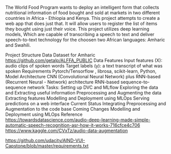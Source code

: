 The World Food Program wants to deploy an intelligent form that collects nutritional information of food bought and sold at markets in two different countries in Africa - Ethiopia and Kenya. This project attempts to create a web app that does just that. It will allow users to register the list of items they bought using just their voice. This project utilizes deep learning models, Which are capable of transcribing a speech to text and deliver speech-to-text technology for the choosen two African languages: Amharic and Swahili.

Project Structure
Data
Dataset for Amharic https://github.com/getalp/ALFFA_PUBLIC
Data Features
Input features (X): audio clips of spoken words
Target labels (y): a text transcript of what was spoken
Requirements
Pytorch/Tensorflow ,
librosa, scikit-learn, Python,
Model Architecture
CNN (Convolutional Neural Network) plus RNN-based (Recurrent Neural - Network) architecture
RNN-based sequence-to-sequence network
Tasks:
 Setting up DVC and MLflow
 Exploring the data and Extracting useful information
 Preprocessing and Augmenting the data
 Extracting features
 Modelling and Deployment using MLOps
 Serving predictions on a web interface
Current Status
Integrating Preprocessing and Augmentation to the code base
Coming Changes
Modelling and Deployment using MLOps
Reference
https://towardsdatascience.com/audio-deep-learning-made-simple-automatic-speech-recognition-asr-how-it-works-716cfce4c706 https://www.kaggle.com/CVxTz/audio-data-augmentation

https://github.com/udacity/AIND-VUI-Capstone/blob/master/requirements.txt